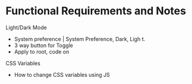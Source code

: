 # Functional Requirements and Notes

Light/Dark Mode
- System preference | System Preference, Dark, Ligh   t.
- 3 way button for Toggle
- Apply to root, code on 
  
CSS Variables
- How to change CSS variables using JS